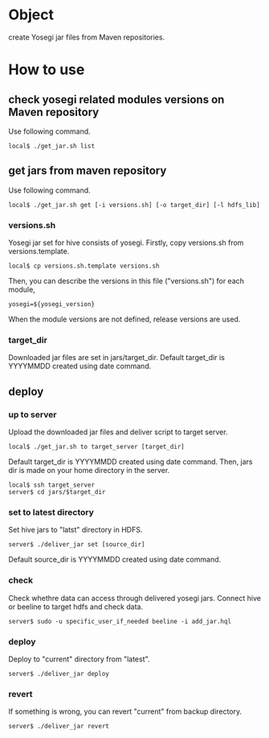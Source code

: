 <!---
  Licensed under the Apache License, Version 2.0 (the "License");
  you may not use this file except in compliance with the License.
  You may obtain a copy of the License at

   http://www.apache.org/licenses/LICENSE-2.0

  Unless required by applicable law or agreed to in writing, software
  distributed under the License is distributed on an "AS IS" BASIS,
  WITHOUT WARRANTIES OR CONDITIONS OF ANY KIND, either express or implied.
  See the License for the specific language governing permissions and
  limitations under the License. See accompanying LICENSE file.
-->

# Object
create Yosegi jar files from Maven repositories.

# How to use
## check yosegi related modules versions on Maven repository
Use following command.

    local$ ./get_jar.sh list

## get jars from maven repository
Use following command.

    local$ ./get_jar.sh get [-i versions.sh] [-o target_dir] [-l hdfs_lib]

### versions.sh
Yosegi jar set for hive consists of yosegi.
Firstly, copy versions.sh from versions.template.

    local$ cp versions.sh.template versions.sh

Then, you can describe the versions in this file ("versions.sh") for each module,

    yosegi=${yosegi_version}

When the module versions are not defined, release versions are used.

### target\_dir
Downloaded jar files are set in jars/target\_dir.
Default target\_dir is YYYYMMDD created using date command.


## deploy
### up to server
Upload the downloaded jar files and deliver script to target server.

    local$ ./get_jar.sh to target_server [target_dir]

Default target\_dir is YYYYMMDD created using date command.
Then, jars dir is made on your home directory in the server.

    local$ ssh target_server
    server$ cd jars/$target_dir

### set to latest directory
Set hive jars to "latst" directory in HDFS.

    server$ ./deliver_jar set [source_dir]

Default source\_dir is YYYYMMDD created using date command.

### check
Check whethre data can access through delivered yosegi jars.
Connect hive or beeline to target hdfs and check data.

    server$ sudo -u specific_user_if_needed beeline -i add_jar.hql

### deploy
Deploy to "current" directory from "latest".

    server$ ./deliver_jar deploy

### revert
If something is wrong, you can revert "current" from backup directory.

    server$ ./deliver_jar revert

